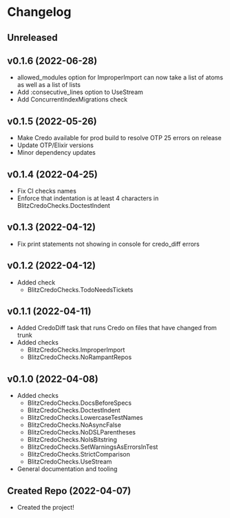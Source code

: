 # Changelog

## Unreleased

## v0.1.6 (2022-06-28)

- allowed_modules option for ImproperImport can now take a list of atoms as well as a list of lists
- Add :consecutive_lines option to UseStream
- Add ConcurrentIndexMigrations check

## v0.1.5 (2022-05-26)

- Make Credo available for prod build to resolve OTP 25 errors on release
- Update OTP/Elixir versions
- Minor dependency updates

## v0.1.4 (2022-04-25)

- Fix CI checks names
- Enforce that indentation is at least 4 characters in BlitzCredoChecks.DoctestIndent

## v0.1.3 (2022-04-12)

- Fix print statements not showing in console for credo_diff errors

## v0.1.2 (2022-04-12)

- Added check
  - BlitzCredoChecks.TodoNeedsTickets

## v0.1.1 (2022-04-11)

- Added CredoDiff task that runs Credo on files that have changed from trunk
- Added checks
  - BlitzCredoChecks.ImproperImport
  - BlitzCredoChecks.NoRampantRepos

## v0.1.0 (2022-04-08)

- Added checks
  - BlitzCredoChecks.DocsBeforeSpecs
  - BlitzCredoChecks.DoctestIndent
  - BlitzCredoChecks.LowercaseTestNames
  - BlitzCredoChecks.NoAsyncFalse
  - BlitzCredoChecks.NoDSLParentheses
  - BlitzCredoChecks.NoIsBitstring
  - BlitzCredoChecks.SetWarningsAsErrorsInTest
  - BlitzCredoChecks.StrictComparison
  - BlitzCredoChecks.UseStream
- General documentation and tooling

## Created Repo (2022-04-07)

- Created the project!
